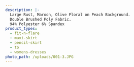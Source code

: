 ```yaml
---
description: |-
  Large Rust, Maroon, Olive Floral on Peach Background. 
  Double Brushed Poly Fabric.
  94% Polyester 6% Spandex
product_types:
  - fit-n-flare
  - maxi-skirt
  - pencil-skirt
  - to
  - womens-dresses
photo_path: /uploads/001-3.JPG
---
```

